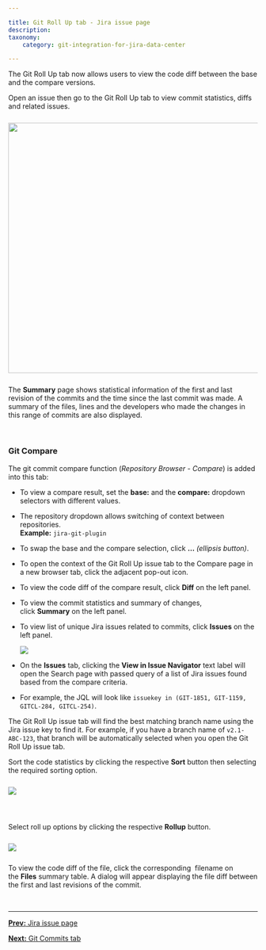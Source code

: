 ```yaml
---

title: Git Roll Up tab - Jira issue page
description:
taxonomy:
    category: git-integration-for-jira-data-center

---
```


<!-- jira issue page - git roll up tab documentation -->

The Git Roll Up tab now allows users to view the code diff between the base and the compare versions.

Open an issue then go to the Git Roll Up tab to view commit statistics, diffs and related issues.

<img src='/wp-content/uploads/gij-jira-issue-git-rollup-summary.png' width=680 height=505 style='display:block;margin:25px auto;max-width:100%' />

The **Summary** page shows statistical information of the first and last revision of the commits and the time since the last commit was made. A summary of the files, lines and the developers who made the changes in this range of commits are also displayed.

&nbsp;

### Git Compare

The git commit compare function (_Repository Browser - Compare_) is added into this tab:

*   To view a compare result, set the **base:** and the **compare:** dropdown selectors with different values.

*   The repository dropdown allows switching of context between repositories.<br>
**Example:** `jira-git-plugin`

*   To swap the base and the compare selection, click **…** _(ellipsis button)_.

*   To open the context of the Git Roll Up issue tab to the Compare page in a new browser tab, click the adjacent pop-out icon.

*   To view the code diff of the compare result, click **Diff** on the left panel.

*   To view the commit statistics and summary of changes, click **Summary** on the left panel.

*   To view list of unique Jira issues related to commits, click **Issues** on the left panel.

    ![](/wp-content/uploads/gij-jira-issue-git-rollup-issues-c.png)

*   On the **Issues** tab, clicking the **View in Issue Navigator** text label will open the Search page with passed query of a list of Jira issues found based from the compare criteria.

*   For example, the JQL will look like `issuekey in (GIT-1851, GIT-1159, GITCL-284, GITCL-254)`.

<div class="bbb-callout bbb--info">
    <div class="irow">
    <div class="ilogobox">
        <span class="logoimg"></span>
    </div>
    <div class="imsgbox">
        The Git Roll Up issue tab will find the best matching branch name using the Jira issue key to find it. For example, if you have a branch name of <code>v2.1-ABC-123</code>, that branch will be automatically selected when you open the Git Roll Up issue tab.
    </div>
    </div>
</div>

Sort the code statistics by clicking the respective **Sort** button then selecting the required sorting option.

<img src='/wp-content/uploads/gij-git-rollup-01.png' style='margin:25px auto;max-width:100%;display:block;' />

&nbsp;

Select roll up options by clicking the respective **Rollup** button.

<img src='/wp-content/uploads/gij-git-rollup-02.png' style='margin:25px auto;max-width:100%;display:block;' />

<div class="bbb-callout bbb--tip">
    <div class="irow">
    <div class="ilogobox">
        <span class="logoimg"></span>
    </div>
    <div class="imsgbox">
        To view the code diff of the file, click the corresponding  filename on the <b>Files</b> summary table. A dialog will appear displaying the file diff between the first and last revisions of the commit.
    </div>
    </div>
</div>

&nbsp;
* * *

[**Prev:** Jira issue page](/git-integration-for-jira-data-center/jira-issue-page-gij-self-managed)

[**Next:** Git Commits tab](/git-integration-for-jira-data-center/git-commits-tab-gij-self-managed)


